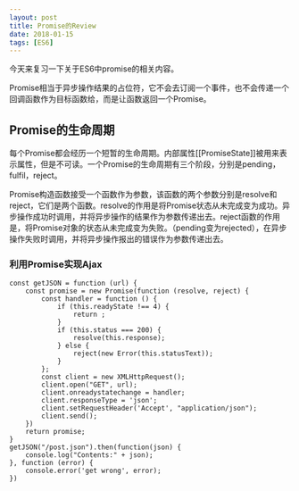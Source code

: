 ```yaml
---
layout: post
title: Promise的Review
date: 2018-01-15
tags: [ES6]
---
```


今天来复习一下关于ES6中promise的相关内容。

Promise相当于异步操作结果的占位符，它不会去订阅一个事件，也不会传递一个回调函数作为目标函数给，而是让函数返回一个Promise。

## Promise的生命周期

每个Promise都会经历一个短暂的生命周期。内部属性[[PromiseState]]被用来表示属性，但是不可读。一个Promise的生命周期有三个阶段，分别是pending，fulfil，reject。

Promise构造函数接受一个函数作为参数，该函数的两个参数分别是resolve和reject，它们是两个函数。resolve的作用是将Promise状态从未完成变为成功。异步操作成功时调用，并将异步操作的结果作为参数传递出去。reject函数的作用是，将Promise对象的状态从未完成变为失败。（pending变为rejected），在异步操作失败时调用，并将异步操作报出的错误作为参数传递出去。

### 利用Promise实现Ajax

    const getJSON = function (url) {
        const promise = new Promise(function (resolve, reject) {
            const handler = function () {
                if (this.readyState !== 4) {
                    return ;
                }
                if (this.status === 200) {
                    resolve(this.response);
                } else {
                    reject(new Error(this.statusText));
                }
            };
            const client = new XMLHttpRequest();
            client.open("GET", url);
            client.onreadystatechange = handler;
            client.responseType = 'json';
            client.setRequestHeader('Accept', "application/json");
            client.send();
        })
        return promise;
    }
    getJSON("/post.json").then(function(json) {
        console.log("Contents:" + json);
    }, function (error) {
        console.error('get wrong', error);
    })
